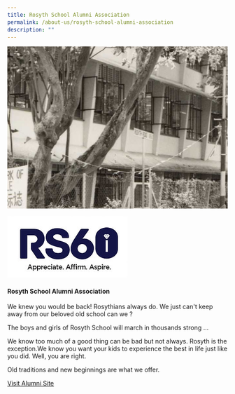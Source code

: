 ```yaml
---
title: Rosyth School Alumni Association
permalink: /about-us/rosyth-school-alumni-association
description: ""
---
```

![](/images/Capture.jpg)

![](/images/rosyth60_logo.jpg)

#### Rosyth School Alumni Association

We knew you would be back! Rosythians always do. We just can't keep away from our beloved old school can we ?

The boys and girls of Rosyth School will march in thousands strong ...

We know too much of a good thing can be bad but not always. Rosyth is the exception.We know you want your kids to experience the best in life just like you did. Well, you are right.

Old traditions and new beginnings are what we offer.

[Visit Alumni Site](https://www.rosythalumni.org/)